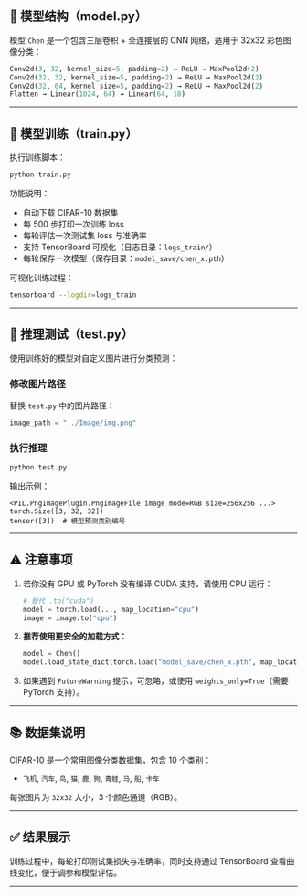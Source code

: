 

## 🧠 模型结构（model.py）

模型 `Chen` 是一个包含三层卷积 + 全连接层的 CNN 网络，适用于 32x32 彩色图像分类：

```python
Conv2d(3, 32, kernel_size=5, padding=2) → ReLU → MaxPool2d(2)
Conv2d(32, 32, kernel_size=5, padding=2) → ReLU → MaxPool2d(2)
Conv2d(32, 64, kernel_size=5, padding=2) → ReLU → MaxPool2d(2)
Flatten → Linear(1024, 64) → Linear(64, 10)
```

---

## 🚀 模型训练（train.py）

执行训练脚本：

```bash
python train.py
```

功能说明：

* 自动下载 CIFAR-10 数据集
* 每 500 步打印一次训练 loss
* 每轮评估一次测试集 loss 与准确率
* 支持 TensorBoard 可视化（日志目录：`logs_train/`）
* 每轮保存一次模型（保存目录：`model_save/chen_x.pth`）

可视化训练过程：

```bash
tensorboard --logdir=logs_train
```

---

## 🧪 推理测试（test.py）

使用训练好的模型对自定义图片进行分类预测：

### 修改图片路径

替换 `test.py` 中的图片路径：

```python
image_path = "../Image/img.png"
```

### 执行推理

```bash
python test.py
```

输出示例：

```
<PIL.PngImagePlugin.PngImageFile image mode=RGB size=256x256 ...>
torch.Size([3, 32, 32])
tensor([3])  # 模型预测类别编号
```

---

## ⚠️ 注意事项

1. 若你没有 GPU 或 PyTorch 没有编译 CUDA 支持，请使用 CPU 运行：

   ```python
   # 替代 .to("cuda")
   model = torch.load(..., map_location="cpu")
   image = image.to("cpu")
   ```

2. **推荐使用更安全的加载方式：**

   ```python
   model = Chen()
   model.load_state_dict(torch.load("model_save/chen_x.pth", map_location="cpu"))
   ```

3. 如果遇到 `FutureWarning` 提示，可忽略，或使用 `weights_only=True`（需要 PyTorch 支持）。

---

## 📚 数据集说明

CIFAR-10 是一个常用图像分类数据集，包含 10 个类别：

* `飞机`, `汽车`, `鸟`, `猫`, `鹿`, `狗`, `青蛙`, `马`, `船`, `卡车`

每张图片为 `32x32` 大小，3 个颜色通道（RGB）。

---

## ✅ 结果展示

训练过程中，每轮打印测试集损失与准确率，同时支持通过 TensorBoard 查看曲线变化，便于调参和模型评估。

---